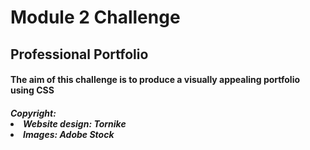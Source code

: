 <h1>Module 2 Challenge</h1>
<h2>Professional Portfolio</h2>

<h4>The aim of this challenge is to produce a visually appealing portfolio using CSS</h4>

<h5>Copyright:
<li>Website design: Tornike</li>
<li>Images: Adobe Stock</li></h5>